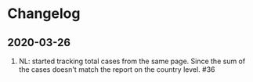 # Changelog

## 2020-03-26

1. NL: started tracking total cases from the same page. Since the sum of the cases doesn't match the report on the country level. #36